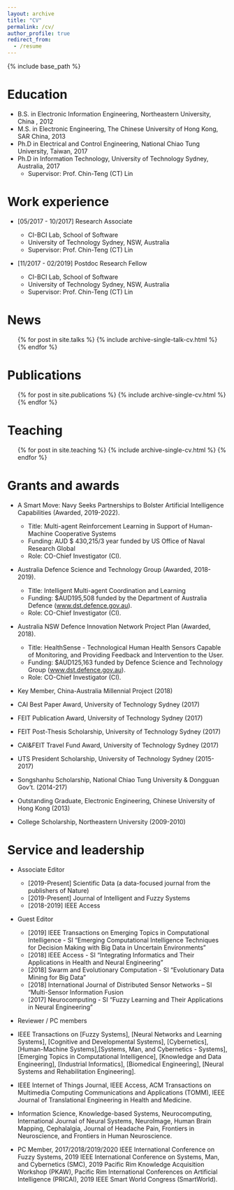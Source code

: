 ```yaml
---
layout: archive
title: "CV"
permalink: /cv/
author_profile: true
redirect_from:
  - /resume
---
```


{% include base_path %}

Education
======
* B.S. in Electronic Information Engineering, Northeastern University, China , 2012
* M.S. in Electronic Engineering, The Chinese University of Hong Kong, SAR China, 2013
* Ph.D in Electrical and Control Engineering, National Chiao Tung University, Taiwan, 2017 
* Ph.D in Information Technology, University of Technology Sydney, Australia, 2017 
  * Supervisor: Prof. Chin-Teng (CT) Lin

Work experience
======
* [05/2017 - 10/2017] Research Associate
  * CI-BCI Lab, School of Software
  * University of Technology Sydney, NSW, Australia
  * Supervisor: Prof. Chin-Teng (CT) Lin

* [11/2017 - 02/2019] Postdoc Research Fellow
  * CI-BCI Lab, School of Software
  * University of Technology Sydney, NSW, Australia
  * Supervisor: Prof. Chin-Teng (CT) Lin  

News
======
  <ul>{% for post in site.talks %}
    {% include archive-single-talk-cv.html %}
  {% endfor %}</ul>

Publications
======
  <ul>{% for post in site.publications %}
    {% include archive-single-cv.html %}
  {% endfor %}</ul>
  
Teaching
======
  <ul>{% for post in site.teaching %}
    {% include archive-single-cv.html %}
  {% endfor %}</ul>
  
Grants and awards
======
* A Smart Move: Navy Seeks Partnerships to Bolster Artificial Intelligence Capabilities (Awarded, 2019-2022).
  * Title:  Multi-agent Reinforcement Learning in Support of Human-Machine Cooperative Systems
  * Funding: AUD $ 430,215/3 year funded by US Office of Naval Research Global
  * Role: CO-Chief Investigator (CI).
  
* Australia Defence Science and Technology Group (Awarded, 2018-2019).
  * Title: Intelligent Multi-agent Coordination and Learning
  * Funding: $AUD195,508 funded by the Department of Australia Defence (www.dst.defence.gov.au). 
  * Role: CO-Chief Investigator (CI).
  
* Australia NSW Defence Innovation Network Project Plan (Awarded, 2018).
  * Title: HealthSense - Technological Human Health Sensors Capable of Monitoring, and Providing Feedback and Intervention to the User.
  * Funding: $AUD125,163 funded by Defence Science and Technology Group (www.dst.defence.gov.au).
  * Role: CO-Chief Investigator (CI).
  
* Key Member, China-Australia Millennial Project (2018)
* CAI Best Paper Award, University of Technology Sydney (2017)
* FEIT Publication Award, University of Technology Sydney (2017)
* FEIT Post-Thesis Scholarship, University of Technology Sydney (2017)
* CAI&FEIT Travel Fund Award, University of Technology Sydney (2017)
* UTS President Scholarship, University of Technology Sydney (2015-2017)
* Songshanhu Scholarship, National Chiao Tung University & Dongguan Gov’t. (2014-217)
* Outstanding Graduate, Electronic Engineering, Chinese University of Hong Kong (2013)
* College Scholarship, Northeastern University (2009-2010)
  
Service and leadership
======
* Associate Editor
  * [2019-Present] Scientific Data (a data-focused journal from the publishers of Nature)
  * [2019-Present] Journal of Intelligent and Fuzzy Systems
  * [2018-2019] IEEE Access
  
* Guest Editor
  * [2019] IEEE Transactions on Emerging Topics in Computational Intelligence - SI “Emerging Computational Intelligence Techniques for Decision Making with Big Data in Uncertain Environments”
  * [2018] IEEE Access - SI “Integrating Informatics and Their Applications in Health and Neural Engineering” 
  * [2018] Swarm and Evolutionary Computation - SI “Evolutionary Data Mining for Big Data”
  * [2018] International Journal of Distributed Sensor Networks – SI “Multi-Sensor Information Fusion
  * [2017] Neurocomputing - SI “Fuzzy Learning and Their Applications in Neural Engineering”
  
* Reviewer / PC members
 * IEEE Transactions on [Fuzzy Systems], [Neural Networks and Learning Systems], [Cognitive and Developmental Systems], [Cybernetics], [Human-Machine Systems],[Systems, Man, and Cybernetics - Systems], [Emerging Topics in Computational Intelligence], [Knowledge and Data Engineering], [Industrial Informatics], [Biomedical Engineering], [Neural Systems and Rehabilitation Engineering].
 * IEEE Internet of Things Journal, IEEE Access, ACM Transactions on Multimedia Computing Communications and Applications (TOMM), IEEE Journal of Translational Engineering in Health and Medicine.
 * Information Science, Knowledge-based Systems, Neurocomputing, International Journal of Neural Systems, NeuroImage, Human Brain Mapping, Cephalalgia, Journal of Headache Pain, Frontiers in Neuroscience, and Frontiers in Human Neuroscience.
 * PC Member, 2017/2018/2019/2020 IEEE International Conference on Fuzzy Systems, 2019 IEEE International Conference on Systems, Man, and Cybernetics (SMC), 2019 Pacific Rim Knowledge Acquisition Workshop (PKAW), Pacific Rim International Conferences on Artificial Intelligence (PRICAI), 2019 IEEE Smart World Congress (SmartWorld).
